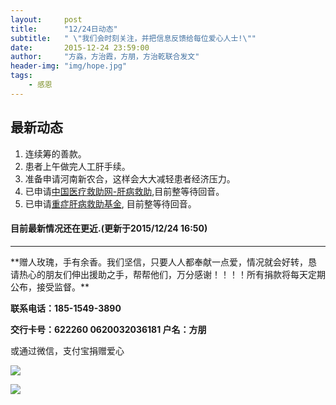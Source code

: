```yaml
---
layout:     post
title:      "12/24日动态"
subtitle:   " \"我们会时刻关注，并把信息反馈给每位爱心人士!\""
date:       2015-12-24 23:59:00
author:     "方淼，方治霞，方朋，方治乾联合发文"
header-img: "img/hope.jpg"
tags:
    - 感恩
---
```


## 最新动态

1. 连续筹的善款。
2. 患者上午做完人工肝手续。
2. 准备申请河南新农合，这样会大大减轻患者经济压力。
3. 已申请[中国医疗救助网-肝病救助](http://www.zgyljz.org/apply.asp),目前整等待回音。
4. 已申请[重症肝病救助基金](https://jinshuju.net/f/ULb3ak), 目前整等待回音。

<h4>目前最新情况还在更近.(更新于2015/12/24 16:50)</h4>
<hr>
**赠人玫瑰，手有余香。我们坚信，只要人人都奉献一点爱，情况就会好转，恳请热心的朋友们伸出援助之手，帮帮他们，万分感谢！！！！所有捐款将每天定期公布，接受监督。**


**联系电话：185-1549-3890**

**交行卡号：622260 0620032036181 户名：方朋**

或通过微信，支付宝捐赠爱心

![](http://beginman.qiniudn.com/weixin.jpeg)

![](http://beginman.qiniudn.com/zhifubao.jpeg)




